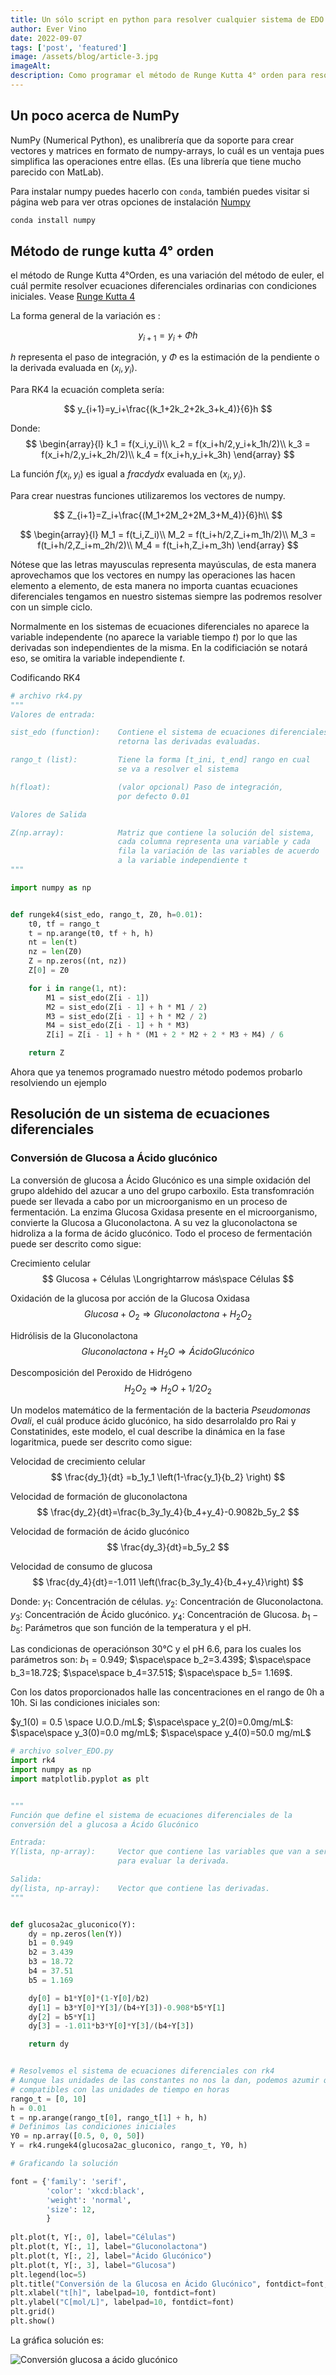 ```yaml
---
title: Un sólo script en python para resolver cualquier sistema de EDO
author: Ever Vino
date: 2022-09-07
tags: ['post', 'featured']
image: /assets/blog/article-3.jpg
imageAlt: 
description: Como programar el método de Runge Kutta 4° orden para resolver cualquier sistema de ecuaciones diferenciales.
---
```


## Un poco acerca de NumPy

NumPy (Numerical Python), es unalibrería que da soporte para crear vectores y matrices en formato de numpy-arrays, lo cuál es un ventaja pues simplifica las operaciones entre ellas. (Es una librería que tiene mucho parecido con MatLab).

Para instalar numpy puedes hacerlo con `conda`, también puedes visitar si página web para ver otras opciones de instalación [Numpy](https://numpy.org/)

```bash
conda install numpy
```

## Método de runge kutta 4° orden

el método de Runge Kutta 4°Orden, es una variación del método de euler, el cuál permite resolver ecuaciones diferenciales ordinarias con condiciones iniciales. Vease [Runge Kutta 4](https://en.wikipedia.org/wiki/Runge%E2%80%93Kutta_methods)

La forma general de la variación es :

$$
y_{i+1} = y_i+\Phi h
$$

$h$ representa el paso de integración, y $\Phi$ es la estimación de la pendiente o la derivada evaluada en $(x_i,y_i)$.

Para RK4 la ecuación completa sería:

$$
y_{i+1}=y_i+\frac{(k_1+2k_2+2k_3+k_4)}{6}h
$$

Donde:
$$
\begin{array}{l}
k_1 = f(x_i,y_i)\\
k_2 = f(x_i+h/2,y_i+k_1h/2)\\
k_3 = f(x_i+h/2,y_i+k_2h/2)\\
k_4 = f(x_i+h,y_i+k_3h)
\end{array}
$$

La función $f(x_i,y_i)$ es igual a $frac{dy}{dx}$ evaluada en $(x_i,y_i)$.

Para crear nuestras funciones utilizaremos los vectores de numpy.

$$
Z_{i+1}=Z_i+\frac{(M_1+2M_2+2M_3+M_4)}{6}h\\
$$

$$
\begin{array}{l}
M_1 = f(t_i,Z_i)\\
M_2 = f(t_i+h/2,Z_i+m_1h/2)\\
M_3 = f(t_i+h/2,Z_i+m_2h/2)\\
M_4 = f(t_i+h,Z_i+m_3h)
\end{array}
$$

Nótese que las letras mayusculas representa mayúsculas, de esta manera aprovechamos que los vectores en numpy las operaciones las hacen elemento a elemento, de esta manera no importa cuantas ecuaciones diferenciales tengamos en nuestro sistemas siempre las podremos resolver con un simple ciclo.

Normalmente en los sistemas de ecuaciones diferenciales no aparece la variable independente (no aparece la variable tiempo $t$) por lo que las derivadas son independientes de la misma. En la codificiación se notará eso, se omitira la variable independiente $t$.

Codificando RK4

```py
# archivo rk4.py
"""
Valores de entrada:

sist_edo (function):    Contiene el sistema de ecuaciones diferenciales
                        retorna las derivadas evaluadas.

rango_t (list):         Tiene la forma [t_ini, t_end] rango en cual
                        se va a resolver el sistema

h(float):               (valor opcional) Paso de integración,
                        por defecto 0.01

Valores de Salida

Z(np.array):            Matriz que contiene la solución del sistema,
                        cada columna representa una variable y cada
                        fila la variación de las variables de acuerdo
                        a la variable independiente t
"""

import numpy as np


def rungek4(sist_edo, rango_t, Z0, h=0.01):
    t0, tf = rango_t
    t = np.arange(t0, tf + h, h)
    nt = len(t)
    nz = len(Z0)
    Z = np.zeros((nt, nz))
    Z[0] = Z0

    for i in range(1, nt):
        M1 = sist_edo(Z[i - 1])
        M2 = sist_edo(Z[i - 1] + h * M1 / 2)
        M3 = sist_edo(Z[i - 1] + h * M2 / 2)
        M4 = sist_edo(Z[i - 1] + h * M3)
        Z[i] = Z[i - 1] + h * (M1 + 2 * M2 + 2 * M3 + M4) / 6

    return Z
```

Ahora que ya tenemos programado nuestro método podemos probarlo resolviendo un ejemplo

## Resolución de un sistema de ecuaciones diferenciales

### Conversión de Glucosa a Ácido glucónico

La conversión de glucosa a Ácido Glucónico es una simple oxidación del grupo aldehido del azucar a uno del grupo carboxilo. Esta transfomración puede ser llevada a cabo por un microorganismo en un proceso de fermentación. La enzima Glucosa Gxidasa presente en el microorganismo, convierte la Glucosa a Gluconolactona. A su vez la gluconolactona se hidroliza a la forma de ácido glucónico. Todo el proceso de fermentación puede ser descrito como sigue:

Crecimiento celular
$$
Glucosa + Células \Longrightarrow más\space Células
$$

Oxidación de la glucosa por acción de la Glucosa Oxidasa
$$
Glucosa + O_2 \Longrightarrow Gluconolactona + H_2O_2
$$

Hidrólisis de la Gluconolactona
$$
Gluconolactona + H_2O \Longrightarrow Ácido Glucónico
$$

Descomposición del Peroxido de Hidrógeno
$$
H_2O_2\Longrightarrow H_2O+1/2O_2
$$

Un modelos matemático de la fermentación de la bacteria _Pseudomonas Ovali_, el cuál produce ácido glucónico, ha sido desarrolaldo pro Rai y Constatinides, este modelo, el cual describe la dinámica en la fase logaritmica, puede ser descrito como sigue:

Velocidad de crecimiento celular
$$
\frac{dy_1}{dt} =b_1y_1 \left(1-\frac{y_1}{b_2} \right)
$$

Velocidad de formación de gluconolactona
$$
\frac{dy_2}{dt}=\frac{b_3y_1y_4}{b_4+y_4}-0.9082b_5y_2
$$

Velocidad de formación de ácido glucónico
$$
\frac{dy_3}{dt}=b_5y_2
$$

Velocidad de consumo de glucosa
$$
\frac{dy_4}{dt}=-1.011 \left(\frac{b_3y_1y_4}{b_4+y_4}\right)
$$

Donde:
$y_1$: Concentración de células.
$y_2$: Concentración de Gluconolactona.
$y_3$: Concentración de Ácido glucónico.
$y_4$: Concentración de Glucosa.
$b_1-b_5$: Parámetros que son función de la temperatura y el pH.

Las condicionas de operaciónson 30°C y el pH 6.6, para los cuales los parámetros son:
$b_1=0.949$; $\space\space b_2=3.439$; $\space\space b_3=18.72$; $\space\space b_4=37.51$; $\space\space b_5= 1.169$.

Con los datos proporcionados halle las concentraciones en el rango de 0h a 10h. Si las condiciones iniciales son:

$y_1(0) = 0.5 \space U.O.D./mL$; $\space\space y_2(0)=0.0mg/mL$: $\space\space y_3(0)=0.0 mg/mL$; $\space\space y_4(0)=50.0 mg/mL$

```py
# archivo solver_EDO.py
import rk4
import numpy as np
import matplotlib.pyplot as plt


"""
Función que define el sistema de ecuaciones diferenciales de la 
conversión del a glucosa a Ácido Glucónico

Entrada:
Y(lista, np-array):     Vector que contiene las variables que van a servir 
                        para evaluar la derivada.

Salida:
dy(lista, np-array):    Vector que contiene las derivadas.
"""


def glucosa2ac_gluconico(Y):
    dy = np.zeros(len(Y))
    b1 = 0.949
    b2 = 3.439
    b3 = 18.72
    b4 = 37.51
    b5 = 1.169

    dy[0] = b1*Y[0]*(1-Y[0]/b2)
    dy[1] = b3*Y[0]*Y[3]/(b4+Y[3])-0.908*b5*Y[1]
    dy[2] = b5*Y[1]
    dy[3] = -1.011*b3*Y[0]*Y[3]/(b4+Y[3])

    return dy


# Resolvemos el sistema de ecuaciones diferenciales con rk4
# Aunque las unidades de las constantes no nos la dan, podemos azumir que son 
# compatibles con las unidades de tiempo en horas
rango_t = [0, 10]
h = 0.01
t = np.arange(rango_t[0], rango_t[1] + h, h)
# Definimos las condiciones iniciales
Y0 = np.array([0.5, 0, 0, 50])
Y = rk4.rungek4(glucosa2ac_gluconico, rango_t, Y0, h)

# Graficando la solución

font = {'family': 'serif',
        'color': 'xkcd:black',
        'weight': 'normal',
        'size': 12,
        }
    
plt.plot(t, Y[:, 0], label="Células")
plt.plot(t, Y[:, 1], label="Gluconolactona")
plt.plot(t, Y[:, 2], label="Ácido Glucónico")
plt.plot(t, Y[:, 3], label="Glucosa")
plt.legend(loc=5)
plt.title("Conversión de la Glucosa en Ácido Glucónico", fontdict=font, pad=20)
plt.xlabel("t[h]", labelpad=10, fontdict=font)
plt.ylabel("C[mol/L]", labelpad=10, fontdict=font)
plt.grid()
plt.show()
```

La gráfica solución es:

![Conversión glucosa a ácido glucónico](../../assets/blog/glucosa2a_gluconico.png)
